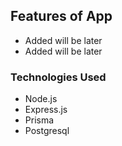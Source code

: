 ## Features of App

- Added will be later
- Added will be later

### Technologies Used

- Node.js
- Express.js
- Prisma
- Postgresql
